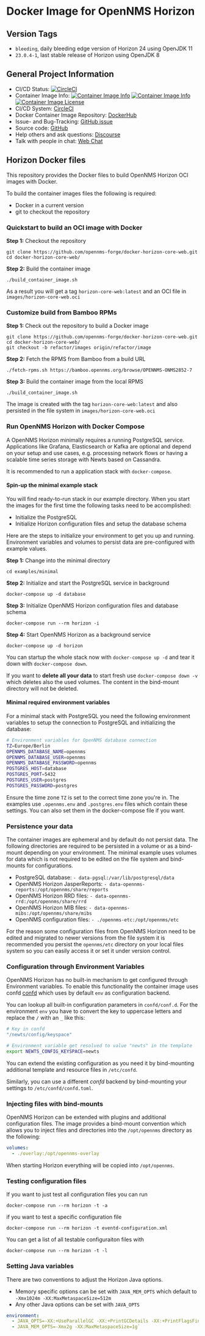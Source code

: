 # Docker Image for OpenNMS Horizon

## Version Tags

* `bleeding`, daily bleeding edge version of Horizon 24 using OpenJDK 11
* `23.0.4-1`, last stable release of Horizon using OpenJDK 8

## General Project Information

* CI/CD Status: [![CircleCI](https://circleci.com/gh/opennms-forge/docker-horizon-core-web.svg?style=svg)](https://circleci.com/gh/opennms-forge/docker-horizon-core-web)
* Container Image Info: [![Container Image Info](https://images.microbadger.com/badges/version/opennms/horizon-core-web.svg)](https://microbadger.com/images/opennms/horizon-core-web "Get your own version badge on microbadger.com") [![Container Image Info](https://images.microbadger.com/badges/image/opennms/horizon-core-web.svg)](https://microbadger.com/images/opennms/horizon-core-web "Get your own image badge on microbadger.com") [![Container Image License](https://images.microbadger.com/badges/license/opennms/horizon-core-web.svg)](https://microbadger.com/images/opennms/horizon-core-web "Get your own license badge on microbadger.com")
* CI/CD System: [CircleCI]
* Docker Container Image Repository: [DockerHub]
* Issue- and Bug-Tracking: [GitHub issue]
* Source code: [GitHub]
* Help others and ask questions: [Discourse]
* Talk with people in chat: [Web Chat]

## Horizon Docker files

This repository provides the Docker files to build OpenNMS Horizon OCI images with Docker.

To build the container images files the following is required:

* Docker in a current version
* git to checkout the repository

### Quickstart to build an OCI image with Docker

**Step 1:** Checkout the repository

```shell
git clone https://github.com/opennms-forge/docker-horizon-core-web.git
cd docker-horizon-core-web/
```

**Step 2:** Build the container image

```shell
./build_container_image.sh
```

As a result you will get a tag `horizon-core-web:latest` and an OCI file in `images/horizon-core-web.oci`

### Customize build from Bamboo RPMs

**Step 1:** Check out the repository to build a Docker image

```shell
git clone https://github.com/opennms-forge/docker-horizon-core-web.git
cd docker-horizon-core-web/
git checkout -b refactor/images origin/refactor/image
```

**Step 2:** Fetch the RPMS from Bamboo from a build URL

```shell
./fetch-rpms.sh https://bamboo.opennms.org/browse/OPENNMS-ONMS2852-7
```

**Step 3:** Build the container image from the local RPMS

```shell
./build_container_image.sh
```

The image is created with the tag `horizon-core-web:latest` and also persisted in the file system in `images/horizon-core-web.oci`

### Run OpenNMS Horizon with Docker Compose

A OpenNMS Horizon minimally requires a running PostgreSQL service.
Applications like Grafana, Elasticsearch or Kafka are optional and depend on your setup and use cases, e.g. processing network flows or having a scalable time series storage with Newts based on Cassandra.

It is recommended to run a application stack with `docker-compose`.

#### Spin-up the minimal example stack

You will find ready-to-run stack in our example directory.
When you start the images for the first time the following tasks need to be accomplished:

* Initialize the PostgreSQL
* Initialize Horizon configuration files and setup the database schema

Here are the steps to initialize your environment to get you up and running.
Environment variables and volumes to persist data are pre-configured with example values.

**Step 1:** Change into the minimal directory

```
cd examples/minimal
```

**Step 2:** Initialize and start the PostgreSQL service in background

```
docker-compose up -d database
```

**Step 3:** Initialize OpenNMS Horizon configuration files and database schema

```
docker-compose run --rm horizon -i
```

**Step 4:** Start OpenNMS Horizon as a background service

```
docker-compose up -d horizon
```

You can startup the whole stack now with `docker-compose up -d` and tear it down with `docker-compose down`.

If you want to **delete all your data** to start fresh use `docker-compose down -v` which deletes also the used volumes.
The content in the bind-mount directory will not be deleted.

#### Minimal required environment variables

For a minimal stack with PostgreSQL you need the following environment variables to setup the connection to PostgreSQL and initializing the database:

```bash
# Environment variables for OpenNMS database connection
TZ=Europe/Berlin
OPENNMS_DATABASE_NAME=opennms
OPENNMS_DATABASE_USER=opennms
OPENNMS_DATABASE_PASSWORD=opennms
POSTGRES_HOST=database
POSTGRES_PORT=5432
POSTGRES_USER=postgres
POSTGRES_PASSWORD=postgres
```

Ensure the time zone `TZ` is set to the correct time zone you're in.
The examples use `.opennms.env` and `.postgres.env` files which contain these settings.
You can also set them in the docker-compose file if you want.

### Persistence your data

The container images are ephemeral and by default do not persist data.
The following directories are required to be persisted in a volume or as a bind-mount depending on your environment.
The minimal example uses volumes for data which is not required to be edited on the file system and bind-mounts for configurations.

* PostgreSQL database: `- data-pgsql:/var/lib/postgresql/data`
* OpenNMS Horizon JasperReports: `- data-opennms-reports:/opt/opennms/share/reports`
* OpenNMS Horizon RRD files: `- data-opennms-rrd:/opt/opennms/share/rrd`
* OpenNMS Horizon MIB files: `- data-opennms-mibs:/opt/opennms/share/mibs`
* OpenNMS configuration files: `- ./opennms-etc:/opt/opennms/etc`
      

For the reason some configuration files from OpenNMS Horizon need to be edited and migrated to newer versions from the file system it is recommended you persist the `opennms/etc` directory on your local files system so you can easily access it or set it under version control.

### Configuration through Environment Variables

OpenNMS Horizon has no built-in mechanism to get configured through Environment variables.
To enable this functionality the container image uses confd [confd] which uses by default `env` as configuration backend.

You can lookup all built-in configuration parameters in `confd/conf.d`. For the environment `env` you have to convert the key to uppercase letters and replace the `/` with an `_` like this:

```bash
# Key in confd
"/newts/config/keyspace"

# Environment variable get resolved to value "newts" in the template
export NEWTS_CONFIG_KEYSPACE=newts
```

You can extend the existing configuration as you need it by bind-mounting additional template and resource files in `/etc/confd`.

Similarly, you can use a different _confd_ backend by bind-mounting your settings to `/etc/confd/confd.toml`.

### Injecting files with bind-mounts

OpenNMS Horizon can be extended with plugins and additional configuration files.
The image provides a bind-mount convention which allows you to inject files and directories into the `/opt/opennms` directory as the following:

```yaml
volumes:
  - ./overlay:/opt/opennms-overlay
```

When starting Horizon everything will be copied into `/opt/opennms`.

### Testing configuration files

If you want to just test all configuration files you can run

```
docker-compose run --rm horizon -t -a
```

if you want to test a specific configuration file

```
docker-compose run --rm horizon -t eventd-configuration.xml
```

You can get a list of all testable configuraiton files with

```
docker-compose run --rm horizon -t -l
```

### Setting Java variables

There are two conventions to adjust the Horizon Java options.

* Memory specific options can be set with `JAVA_MEM_OPTS` which default to `-Xmx1024m -XX:MaxMetaspaceSize=512m`
* Any other Java options can be set with `JAVA_OPTS`

```yaml
environment:
  - JAVA_OPTS=-XX:+UseParallelGC -XX:+PrintGCDetails -XX:+PrintFlagsFinal
  - JAVA_MEM_OPTS=-Xmx2g -XX:MaxMetaspaceSize=1g`
```

[GitHub]: https://github.com/opennms-forge/docker-horizon-core-web.git
[DockerHub]: https://hub.docker.com/r/opennms/horizon-core-web
[GitHub issue]: https://github.com/opennms-forge/docker-horizon-core-web
[CircleCI]: https://circleci.com/gh/opennms-forge/docker-horizon-core-web
[Discourse]: https://opennms.discourse.group
[Web Chat]: https://chats.opennms.org/opennms-discuss
[confd]: http://www.confd.io

